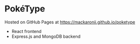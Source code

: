 # PokéType

Hosted on GitHub Pages at https://mackaronii.github.io/poketype
* React frontend
* Express.js and MongoDB backend
